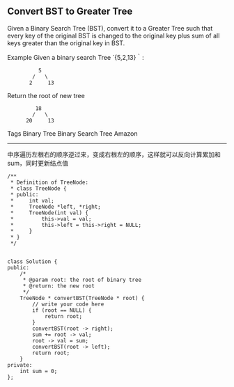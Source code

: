 ## Convert BST to Greater Tree  ##

Given a Binary Search Tree (BST), convert it to a Greater Tree such that every key of the original BST is changed to the original key plus sum of all keys greater than the original key in BST.

Example
Given a binary search Tree `{5,2,13}｀:

              5
            /   \
           2     13
Return the root of new tree

             18
            /   \
          20     13
Tags 
Binary Tree Binary Search Tree Amazon

----------
中序遍历左根右的顺序逆过来，变成右根左的顺序，这样就可以反向计算累加和sum，同时更新结点值

	/**
	 * Definition of TreeNode:
	 * class TreeNode {
	 * public:
	 *     int val;
	 *     TreeNode *left, *right;
	 *     TreeNode(int val) {
	 *         this->val = val;
	 *         this->left = this->right = NULL;
	 *     }
	 * }
	 */
	
	
	class Solution {
	public:
	    /*
	     * @param root: the root of binary tree
	     * @return: the new root
	     */
	    TreeNode * convertBST(TreeNode * root) {
	        // write your code here
	        if (root == NULL) {
	            return root;
	        }
	        convertBST(root -> right);
	        sum += root -> val;
	        root -> val = sum;
	        convertBST(root -> left);
	        return root;
	    }
	private:
	    int sum = 0;
	};